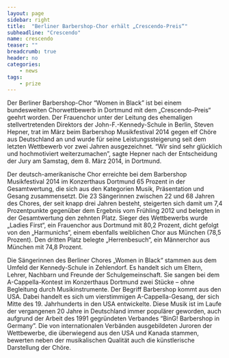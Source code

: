 ```yaml
---
layout: page
sidebar: right
title:  "Berliner Barbershop-Chor erhält „Crescendo-Preis“"
subheadline: "Crescendo"
name: crescendo
teaser: ""
breadcrumb: true
header: no
categories:
    - news
tags:
    - prize
---
```

Der Berliner Barbershop-Chor “Women in Black” ist bei einem bundesweiten Chorwettbewerb in Dortmund mit dem „Crescendo-Preis“ geehrt worden. Der Frauenchor unter der Leitung des ehemaligen stellvertretenden Direktors der John-F.-Kennedy-Schule in Berlin, Steven Hepner, trat im März beim Barbershop Musikfestival 2014 gegen elf Chöre aus Deutschland an und wurde für seine Leistungssteigerung seit dem letzten Wettbewerb vor zwei Jahren ausgezeichnet. “Wir sind sehr glücklich und hochmotiviert weiterzumachen”, sagte Hepner nach der Entscheidung der Jury am Samstag, dem 8. März 2014, in Dortmund.

Der deutsch-amerikanische Chor erreichte bei dem Barbershop Musikfestival 2014 im Konzerthaus Dortmund 65 Prozent in der Gesamtwertung, die sich aus den Kategorien Musik, Präsentation und Gesang zusammensetzt. Die 23 Sängerinnen zwischen 22 und 68 Jahren des Chores, der seit knapp drei Jahren besteht, steigerten sich damit um 7,4 Prozentpunkte gegenüber dem Ergebnis vom Frühling 2012 und belegten in der Gesamtwertung den zehnten Platz. Sieger des Wettbewerbs wurde „Ladies First“, ein Frauenchor aus Dortmund mit 80,2 Prozent, dicht gefolgt von den „Harmunichs“, einem ebenfalls weiblichen Chor aus München (78,5 Prozent). Den dritten Platz belegte „Herrenbesuch“, ein Männerchor aus München mit 74,8 Prozent.

Die Sängerinnen des Berliner Chores „Women in Black“ stammen aus dem Umfeld der Kennedy-Schule in Zehlendorf. Es handelt sich um Eltern, Lehrer, Nachbarn und Freunde der Schulgemeinschaft. Sie sangen bei dem A-Cappella-Kontest im Konzerthaus Dortmund zwei Stücke – ohne Begleitung durch Musikinstrumente. Der Begriff Barbershop kommt aus den USA. Dabei handelt es sich um vierstimmigen A-Cappella-Gesang, der sich Mitte des 19. Jahrhunderts in den USA entwickelte. Diese Musik ist im Laufe der vergangenen 20 Jahre in Deutschland immer populärer geworden, auch aufgrund der Arbeit des 1991 gegründeten Verbandes “BinG! Barbershop in Germany”. Die von internationalen Verbänden ausgebildeten Juroren der Wettbewerbe, die überwiegend aus den USA und Kanada stammen, bewerten neben der musikalischen Qualität auch die künstlerische Darstellung der Chöre. 